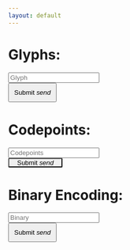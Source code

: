 ```yaml
---
layout: default
---
```

<script src="./conversion_logic.js"></script>

 <div class="row">
    <form class="col s12">
      <div class="row">
        <div class="col s4" >
          <h1>Glyphs:</h1>
        </div>
        <div class="input-field col s6">
          <input placeholder="Glyph" id="glyph" type="text" class="validate">
        </div>
       <div class="col s2">
           <button class="indigo btn waves-effect" style="padding:10px;" type="submit" onClick="glyphEnter()">Submit
              <i class="material-icons right">send</i>
           </button>
         </div>
      </div>
  </form>
</div>

 <div class="row">
    <form class="col s12">
      <div class="row">
        <div class="col s4" >
          <h1>Codepoints:</h1>
        </div>
         <div class="input-field col s6">
           <input placeholder="Codepoints" id="cp" type="text" class="validate" >
         </div>
         <div class="col s2">
           <button class="indigo btn waves-effect" style="padding:0 16px;border-radius:2px;" type="submit" onClick="cpEnter()">Submit
              <i class="material-icons right">send</i>
           </button>
         </div>
      </div>
  </form>
</div>
 <div class="row">
    <form class="col s12">
      <div class="row">
        <div class="col s4" >
          <h1>Binary Encoding:</h1>
        </div>
        <div class="input-field col s6">
          <input placeholder="Binary" id="be" type="text" class="validate">
        </div>
       <div class="col s2">
           <button class="indigo btn waves-effect" style="padding:10px;" type="submit" onClick="beEnter()">Submit
              <i class="material-icons right">send</i>
           </button>
         </div>
      </div>
  </form>
</div>
